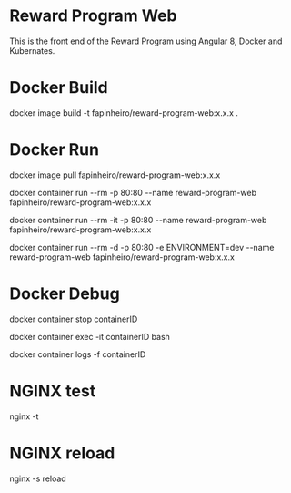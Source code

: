 # Reward Program Web

This is the front end of the Reward Program using Angular 8, Docker and Kubernates.

# Docker Build
docker image build -t fapinheiro/reward-program-web:x.x.x .

# Docker Run
docker image pull fapinheiro/reward-program-web:x.x.x

docker container run --rm -p 80:80 --name reward-program-web fapinheiro/reward-program-web:x.x.x

docker container run --rm -it -p 80:80 --name reward-program-web fapinheiro/reward-program-web:x.x.x

docker container run --rm -d -p 80:80 -e ENVIRONMENT=dev --name reward-program-web fapinheiro/reward-program-web:x.x.x

# Docker Debug
docker container stop containerID

docker container exec -it containerID bash

docker container logs -f containerID

# NGINX test
nginx -t

# NGINX reload
nginx -s reload